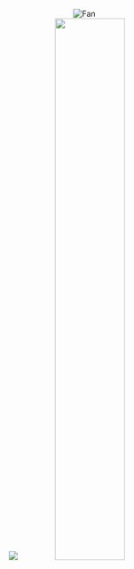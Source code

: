 <p align="center">
    <img src="https://github.com/sntdshrly/sntdshrly/blob/main/img/fan-1.gif" alt="Fan" align="center"> <br>
    <img src ="https://github-readme-streak-stats.herokuapp.com?user=sntdshrly&theme=darcula&hide_border=true&background=FFFFFF00">
  <img height="50%" width="auto" src ="https://github-readme-stats.vercel.app/api/top-langs/?username=sntdshrly&layout=compact&hide_border=true&theme=darcula&bg_color=00000000&langs_count=6&hide=jupyter%20notebook,tex,css,php">
</p>

